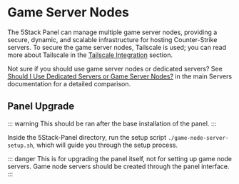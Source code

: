 # Game Server Nodes

The 5Stack Panel can manage multiple game server nodes, providing a secure, dynamic, and scalable infrastructure for hosting Counter-Strike servers. To secure the game server nodes, Tailscale is used; you can read more about Tailscale in the [Tailscale Integration](/servers/game-server-nodes/tailscale) section.

Not sure if you should use game server nodes or dedicated servers? See [Should I Use Dedicated Servers or Game Server Nodes?](/servers/#should-i-use-dedicated-servers-or-game-server-nodes) in the main Servers documentation for a detailed comparison.

## Panel Upgrade

::: warning
This should be ran after the base installation of the panel.
:::

Inside the 5Stack-Panel directory, run the setup script `./game-node-server-setup.sh`, which will guide you through the setup process.

::: danger
This is for upgrading the panel itself, not for setting up game node servers. Game node servers should be created through the panel interface.
:::

